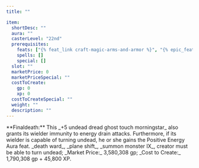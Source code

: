 ```yaml
---
title: ""

item:
  shortDesc: ""
  aura: ""
  casterLevel: "22nd"
  prerequisites:
    feats: ["{% feat_link craft-magic-arms-and-armor %}", "{% epic_feat_link craft-epic-magic-arms-and-armor %}"]
    spells: []
    special: []
  slot: ""
  marketPrice: 0
  marketPriceSpecial: ""
  costToCreate:
    gp: 0
    xp: 0
  costToCreateSpecial: ""
  weight: ""
  description: ""
---
```

<p id="finaldeath">**Finaldeath:** This _+5 undead dread ghost touch morningstar_ also grants its wielder immunity to energy drain attacks. Furthermore, if its wielder is capable of turning undead, he or she gains the Positive Energy Aura feat.
_death ward_, _plane shift_, _summon monster IX_, creator must be able to turn undead; _Market Price:_ 3,580,308 gp; _Cost to Create:_ 1,790,308 gp + 45,800 XP.

